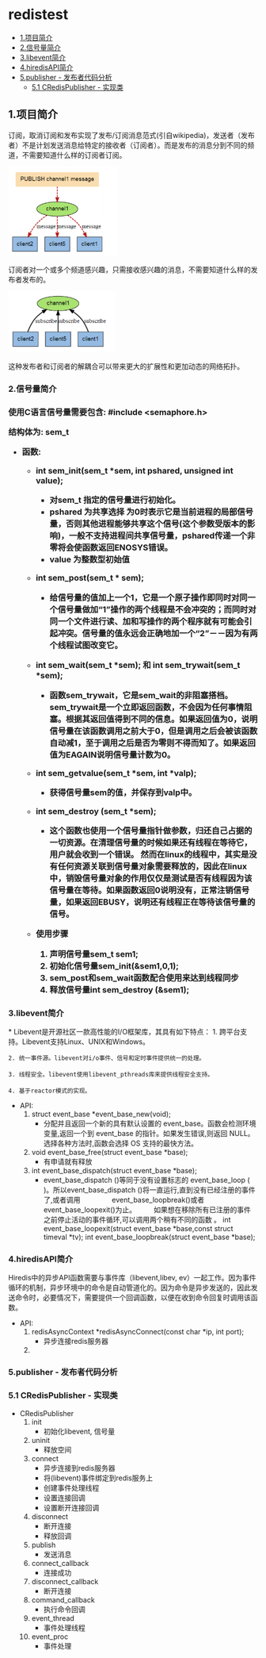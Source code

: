 # redistest
* [1.项目简介](#1)
* [2.信号量简介](#2)
* [3.libevent简介](#3)
* [4.hiredisAPI简介](#4)
* [5.publisher - 发布者代码分析](#5)
	* [5.1 CRedisPublisher - 实现类](#6)


<h2 id="1">1.项目简介</h2>
订阅，取消订阅和发布实现了发布/订阅消息范式(引自wikipedia)，发送者（发布者）不是计划发送消息给特定的接收者（订阅者）。而是发布的消息分到不同的频道，不需要知道什么样的订阅者订阅。

![思维图-publisher](./img/publisher.png)

订阅者对一个或多个频道感兴趣，只需接收感兴趣的消息，不需要知道什么样的发布者发布的。

![思维图-subscribe](./img/subscribe.png)

这种发布者和订阅者的解耦合可以带来更大的扩展性和更加动态的网络拓扑。

<h3 id="2">2.信号量简介<h3>

使用C语言信号量需要包含: #include <semaphore.h>

结构体为: sem_t 

* 函数:
	* int sem_init(sem_t *sem, int pshared, unsigned int value);
		* 对sem_t 指定的信号量进行初始化。
		* pshared 为共享选择 为0时表示它是当前进程的局部信号量，否则其他进程能够共享这个信号(这个参数受版本的影响)，一般不支持进程间共享信号量，pshared传递一个非零将会使函数返回ENOSYS错误。
		* value 为整数型初始值
	
	*  int sem_post(sem_t * sem);
		* 给信号量的值加上一个1，它是一个原子操作即同时对同一个信号量做加“1”操作的两个线程是不会冲突的；而同时对同一个文件进行读、加和写操作的两个程序就有可能会引起冲突。信号量的值永远会正确地加一个“2”－－因为有两个线程试图改变它。
	* int sem_wait(sem_t *sem); 和 int sem_trywait(sem_t *sem);
		* 函数sem_trywait，它是sem_wait的非阻塞搭档。sem_trywait是一个立即返回函数，不会因为任何事情阻塞。根据其返回值得到不同的信息。如果返回值为0，说明信号量在该函数调用之前大于0，但是调用之后会被该函数自动减1，至于调用之后是否为零则不得而知了。如果返回值为EAGAIN说明信号量计数为0。
	* int sem_getvalue(sem_t *sem, int *valp);
		* 获得信号量sem的值，并保存到valp中。
	* int sem_destroy (sem_t *sem);
		* 这个函数也使用一个信号量指针做参数，归还自己占据的一切资源。在清理信号量的时候如果还有线程在等待它，用户就会收到一个错误。
		然而在linux的线程中，其实是没有任何资源关联到信号量对象需要释放的，因此在linux中，销毁信号量对象的作用仅仅是测试是否有线程因为该信号量在等待。如果函数返回0说明没有，正常注销信号量，如果返回EBUSY，说明还有线程正在等待该信号量的信号。

	* 使用步骤
		1. 声明信号量sem_t sem1;
		2. 初始化信号量sem_init(&sem1,0,1);
		3. sem_post和sem_wait函数配合使用来达到线程同步
		4. 释放信号量int sem_destroy (&sem1);

<h3 id="3">3.libevent简介</h3>
* Libevent是开源社区一款高性能的I/O框架库，其具有如下特点：
	1. 跨平台支持。Libevent支持Linux、UNIX和Windows。

	2. 统一事件源。libevent对i/o事件、信号和定时事件提供统一的处理。

	3. 线程安全。libevent使用libevent_pthreads库来提供线程安全支持。

	4. 基于reactor模式的实现。

* API:
	1. struct event_base *event_base_new(void);
		* 分配并且返回一个新的具有默认设置的 event_base。函数会检测环境变量,返回一个到 event_base 的指针。如果发生错误,则返回 NULL。选择各种方法时,函数会选择 OS 支持的最快方法。
	2. void event_base_free(struct event_base *base);
		* 有申请就有释放
	3. int event_base_dispatch(struct event_base *base);
		* event_base_dispatch ()等同于没有设置标志的 event_base_loop ( )。所以event_base_dispatch ()将一直运行,直到没有已经注册的事件了,或者调用 　　　　 event_base_loopbreak()或者 event_base_loopexit()为止。
　　   	如果想在移除所有已注册的事件之前停止活动的事件循环,可以调用两个稍有不同的函数 。
		int event_base_loopexit(struct event_base *base,const struct timeval *tv);
   		int event_base_loopbreak(struct event_base *base);


<h3 id="4">4.hiredisAPI简介</h3>
	Hiredis中的异步API函数需要与事件库（libevent,libev, ev）一起工作。因为事件循环的机制，异步环境中的命令是自动管道化的。因为命令是异步发送的，因此发送命令时，必要情况下，需要提供一个回调函数，以便在收到命令回复时调用该函数。

* API:
	1. redisAsyncContext *redisAsyncConnect(const char *ip, int port);
		* 异步连接redis服务器
	2. 


<h3 id="5">5.publisher - 发布者代码分析</h3>

<h3 id="6">5.1 CRedisPublisher - 实现类</h3>

* CRedisPublisher 
	1. init 
		* 初始化libevent, 信号量
	2. uninit 
		* 释放空间
	3. connect 
		* 异步连接到redis服务器
		* 将(libevent)事件绑定到redis服务上
		* 创建事件处理线程
		* 设置连接回调 
		* 设置断开连接回调
	4. disconnect
		* 断开连接
		* 释放回调
	5. publish
		* 发送消息
	6. connect_callback
		* 连接成功
	7. disconnect_callback
		* 断开连接
	8. command_callback
		* 执行命令回调
	9. event_thread
		* 事件处理线程
	10. event_proc
		* 事件处理



